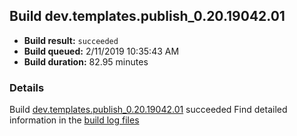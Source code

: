 ## Build dev.templates.publish_0.20.19042.01
- **Build result:** `succeeded`
- **Build queued:** 2/11/2019 10:35:43 AM
- **Build duration:** 82.95 minutes
### Details
Build [dev.templates.publish_0.20.19042.01](https://winappstudio.visualstudio.com/web/build.aspx?pcguid=a4ef43be-68ce-4195-a619-079b4d9834c2&builduri=vstfs%3a%2f%2f%2fBuild%2fBuild%2f27069) succeeded
Find detailed information in the [build log files](https://uwpctdiags.blob.core.windows.net/buildlogs/dev.templates.publish_0.20.19042.01_logs.zip)
